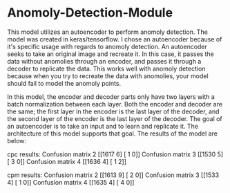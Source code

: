 # Anomoly-Detection-Module
This model utilizes an autoencoder to perform anomoly detection. The model was created in keras/tensorflow. I chose an autoencoder because of it's specific usage with regards to anomoly detection. An autoencoder seeks to take an original image and recreate it. In this case, it passes the data without anomolies through an encoder, and passes it through a decoder to replicate the data. This works well with anomoly detection because when you try to recreate the data with anomolies, your model should fail to model the anomoly points. 

In this model, the encoder and decoder parts only have two layers with a batch normalization between each layer. Both the encoder and decoder are the same; the first layer in the encoder is the last layer of the decoder, and the second layer of the encoder is the last layer of the decoder. The goal of an autoencoder is to take an input and to learn and replicate it. The architecture of this model supports that goal. The results of the model are below:


cpc results: 
Confusion matrix 2
[[1617    6]
 [   1    0]]
Confusion matrix 3
[[1530    5]
 [   3    0]]
Confusion matrix 4
[[1636    4]
 [   1    2]]
 
cpm results: 
Confusion matrix 2
[[1613    9]
 [   2    0]]
Confusion matrix 3
[[1533    4]
 [   1    0]]
Confusion matrix 4
[[1635    4]
 [   4    0]]
